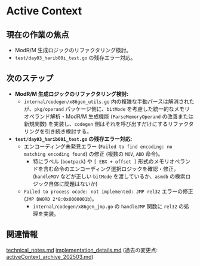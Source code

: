 # Active Context

## 現在の作業の焦点
- ModR/M 生成ロジックのリファクタリング検討。
- `test/day03_harib00i_test.go` の残存エラー対応。

## 次のステップ
- **ModR/M 生成ロジックのリファクタリング検討:**
    - `internal/codegen/x86gen_utils.go` 内の複雑な手動パースは解消されたが、`pkg/operand` パッケージ側に、`bitMode` を考慮した統一的なメモリオペランド解析・ModR/M 生成機能 (`ParseMemoryOperand` の改善または新規関数) を実装し、`codegen` 側はそれを呼び出すだけにするリファクタリングを引き続き検討する。
- **`test/day03_harib00i_test.go` の残存エラー対応:**
    - エンコーディング未発見エラー (`Failed to find encoding: no matching encoding found`) の修正 (複数の `MOV`, `ADD` 命令)。
        - 特にラベル (`bootpack`) や `[ EBX + offset ]` 形式のメモリオペランドを含む命令のエンコーディング選択ロジックを確認・修正。(`handleMOV` などが正しい `bitMode` を渡しているか、`asmdb` の検索ロジック自体に問題はないか)
    - `Failed to process ocode: not implemented: JMP rel32` エラーの修正 (`JMP DWORD 2*8:0x0000001b`)。
        - `internal/codegen/x86gen_jmp.go` の `handleJMP` 関数に `rel32` の処理を実装。

## 関連情報
[technical_notes.md](../details/technical_notes.md)
[implementation_details.md](../details/implementation_details.md)
(過去の変更点: [activeContext_archive_202503.md](../archives/activeContext_archive_202503.md))
